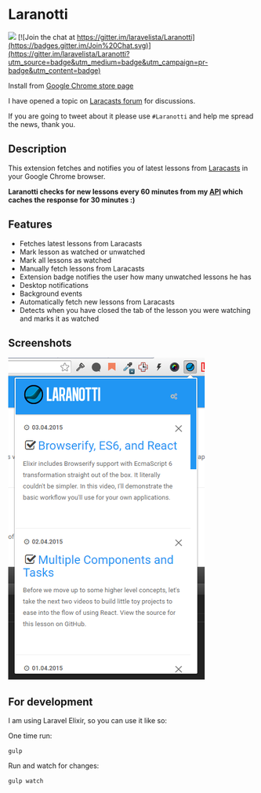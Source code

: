 # Laranotti

![ ](http://img.shields.io/gratipay/mabasic.svg) [![Join the chat at https://gitter.im/laravelista/Laranotti](https://badges.gitter.im/Join%20Chat.svg)](https://gitter.im/laravelista/Laranotti?utm_source=badge&utm_medium=badge&utm_campaign=pr-badge&utm_content=badge)

Install from [Google Chrome store page](https://chrome.google.com/webstore/detail/laracasts-notifier/aidlbngabkfmnfmfjgnmfhihjcpdbbjo)

I have opened a topic on [Laracasts forum](https://laracasts.com/discuss/channels/general-discussion/laracasts-notifier-extension-for-google-chrome) for discussions.

If you are going to tweet about it please use `#Laranotti` and help me spread the news, thank you.

## Description

This extension fetches and notifies you of latest lessons from [Laracasts](https://laracasts.com) in your Google Chrome browser.

**Laranotti checks for new lessons every 60 minutes from my [API](https://github.com/mabasic/laracasts-feed) which caches the response for 30 minutes :)**

## Features

- Fetches latest lessons from Laracasts
- Mark lesson as watched or unwatched
- Mark all lessons as watched
- Manually fetch lessons from Laracasts
- Extension badge notifies the user how many unwatched lessons he has
- Desktop notifications
- Background events
- Automatically fetch new lessons from Laracasts
- Detects when you have closed the tab of the lesson you were watching and marks it as watched

## Screenshots

![ ](screenshot.png)

## For development

I am using Laravel Elixir, so you can use it like so:

One time run:

```
gulp
```

Run and watch for changes:

```
gulp watch
```